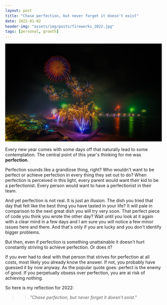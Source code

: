 ```yaml
---
layout: post
title: "Chase perfection, but never forget it doesn't exist"
date: 2022-01-02
header-img: "assets/img/posts/fireworks_2022.jpg"
tags: [personal, growth]
---
```

  
![Blog post introductory image](../assets/img/posts/fireworks_2022.jpg "Photo by Marjan from Pexels")

Every new year comes with some days off that naturally lead to some contemplation. The central point of this year's thinking for me was **perfection**. 

Perfection sounds like a grandiose thing, right? Who wouldn't want to be perfect or achieve perfection in every thing they set out to do? When perfection is perceived in this light, every parent would want their kid to be a perfectionist. Every person would want to have a perfectionist in their team. 

And yet perfection is not real. It is just an illusion. The dish you tried that day that felt like the best thing you have tasted in your life? It will pale in comparison to the next great dish you will try very soon. That perfect piece of code you think you wrote the other day? Wait until you look at it again with a clear mind in a few days and I am sure you will notice a few minor issues here and there. And that's only if you are lucky and you don't identify bigger problems.

But then, even if perfection is something unattainable it doesn't hurt constantly striving to achieve perfection. Or does it?

If you ever had to deal with that person that strives for perfection at all costs, most likely you already know the answer. If not, you probably have guessed it by now anyway. As the popular quote goes: perfect is the enemy of good. If you perpetually obsess over perfection, you are at risk of achieving nothing.

So here is my reflection for 2022:

>> *"Chase perfection, but never forget it doesn't exist."*